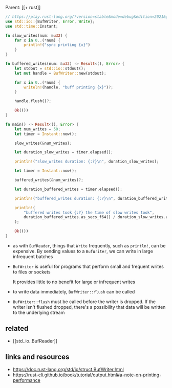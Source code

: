 Parent: [[+ rust]]

```rust
// https://play.rust-lang.org/?version=stable&mode=debug&edition=2021&gist=51a4d26130bb436ef40d1ad45d477ee8
use std::io::{BufWriter, Error, Write};
use std::time::Instant;

fn slow_writes(num: &u32) {
    for x in 0..(*num) {
        println!("sync printing {x}")
    }
}

fn buffered_writes(num: &u32) -> Result<(), Error> {
    let stdout = std::io::stdout();
    let mut handle = BufWriter::new(stdout);

    for x in 0..(*num) {
        writeln!(handle, "buff printing {x}")?;
    }

    handle.flush()?;

    Ok(())
}

fn main() -> Result<(), Error> {
    let num_writes = 50;
    let timer = Instant::now();

    slow_writes(&num_writes);

    let duration_slow_writes = timer.elapsed();

    println!("slow_writes duration: {:?}\n", duration_slow_writes);

    let timer = Instant::now();

    buffered_writes(&num_writes)?;

    let duration_buffered_writes = timer.elapsed();

    println!("buffered_writes duration: {:?}\n", duration_buffered_writes);

    println!(
        "buffered writes took {:?} the time of slow writes took",
        duration_buffered_writes.as_secs_f64() / duration_slow_writes.as_secs_f64()
    );

    Ok(())
}
```

- as with `BufReader`, things that `Write` frequently, such as `println!`, can
    be expensive. By sending values to a `BufWriter`, we can write in large
    infrequent batches
- `BufWriter` is useful for programs that perform small and frequent writes to
    files or sockets

    It provides little to no benefit for large or infrequent writes
- to write data immediately, `BufWriter::flush` can be called
- `BufWriter::flush` must be called before the writer is dropped. If the writer
    isn't flushed dropped, there's a possibility that data will be written to
    the underlying stream

## related

- [[std..io..BufReader]]

## links and resources

- https://doc.rust-lang.org/std/io/struct.BufWriter.html
- https://rust-cli.github.io/book/tutorial/output.html#a-note-on-printing-performance

